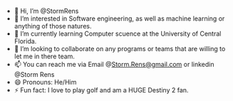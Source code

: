 - 👋 Hi, I’m @StormRens
- 👀 I’m interested in Software engineering, as well as machine learning or anything of those natures.
- 🌱 I’m currently learning Computer scuence at the University of Central Florida.
- 💞️ I’m looking to collaborate on any programs or teams that are willing to let me in there team.
- 📫 You can reach me via Email @Storm.Rens@gmail.com or linkedin @Storm Rens
- 😄 Pronouns: He/Him
- ⚡ Fun fact: I love to play golf and am a HUGE Destiny 2 fan.

<!---
StormRens/StormRens is a ✨ special ✨ repository because its `README.md` (this file) appears on your GitHub profile.
You can click the Preview link to take a look at your changes.
--->
